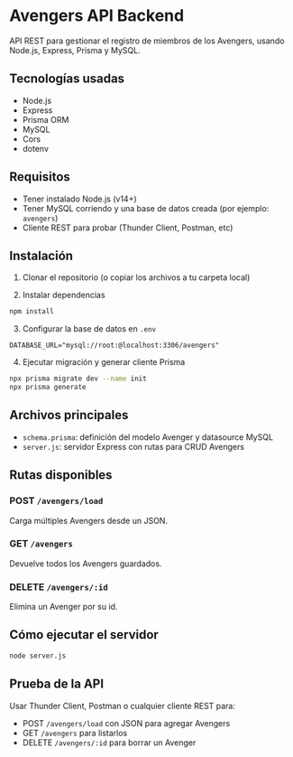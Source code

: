 # Avengers API Backend

API REST para gestionar el registro de miembros de los Avengers, usando Node.js, Express, Prisma y MySQL.

## Tecnologías usadas

- Node.js
- Express
- Prisma ORM
- MySQL
- Cors
- dotenv

## Requisitos

- Tener instalado Node.js (v14+)
- Tener MySQL corriendo y una base de datos creada (por ejemplo: `avengers`)
- Cliente REST para probar (Thunder Client, Postman, etc)

## Instalación

1. Clonar el repositorio (o copiar los archivos a tu carpeta local)

2. Instalar dependencias

```bash
npm install
```

3. Configurar la base de datos en `.env`

```env
DATABASE_URL="mysql://root:@localhost:3306/avengers"
```

4. Ejecutar migración y generar cliente Prisma

```bash
npx prisma migrate dev --name init
npx prisma generate
```

## Archivos principales

- `schema.prisma`: definición del modelo Avenger y datasource MySQL
- `server.js`: servidor Express con rutas para CRUD Avengers

## Rutas disponibles

### POST `/avengers/load`

Carga múltiples Avengers desde un JSON.

### GET `/avengers`

Devuelve todos los Avengers guardados.

### DELETE `/avengers/:id`

Elimina un Avenger por su id.

## Cómo ejecutar el servidor

```bash
node server.js
```

## Prueba de la API

Usar Thunder Client, Postman o cualquier cliente REST para:

- POST `/avengers/load` con JSON para agregar Avengers
- GET `/avengers` para listarlos
- DELETE `/avengers/:id` para borrar un Avenger
